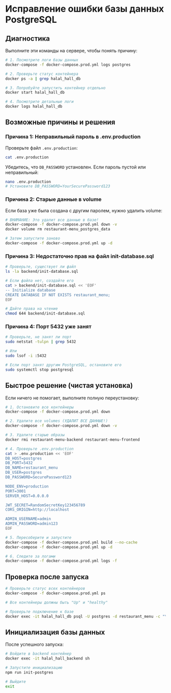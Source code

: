 # Исправление ошибки базы данных PostgreSQL

## Диагностика

Выполните эти команды на сервере, чтобы понять причину:

```bash
# 1. Посмотрите логи базы данных
docker-compose -f docker-compose.prod.yml logs postgres

# 2. Проверьте статус контейнера
docker ps -a | grep halal_hall_db

# 3. Попробуйте запустить контейнер отдельно
docker start halal_hall_db

# 4. Посмотрите детальные логи
docker logs halal_hall_db
```

## Возможные причины и решения

### Причина 1: Неправильный пароль в .env.production

Проверьте файл `.env.production`:

```bash
cat .env.production
```

Убедитесь, что `DB_PASSWORD` установлен. Если пароль пустой или неправильный:

```bash
nano .env.production
# Установите DB_PASSWORD=YourSecurePassword123
```

### Причина 2: Старые данные в volume

Если база уже была создана с другим паролем, нужно удалить volume:

```bash
# ВНИМАНИЕ: Это удалит все данные в базе!
docker-compose -f docker-compose.prod.yml down -v
docker volume rm restaurant-menu_postgres_data

# Затем запустите заново
docker-compose -f docker-compose.prod.yml up -d
```

### Причина 3: Недостаточно прав на файл init-database.sql

```bash
# Проверьте, существует ли файл
ls -la backend/init-database.sql

# Если файла нет, создайте его
cat > backend/init-database.sql << 'EOF'
-- Initialize database
CREATE DATABASE IF NOT EXISTS restaurant_menu;
EOF

# Дайте права на чтение
chmod 644 backend/init-database.sql
```

### Причина 4: Порт 5432 уже занят

```bash
# Проверьте, не занят ли порт
sudo netstat -tulpn | grep 5432

# Или
sudo lsof -i :5432

# Если порт занят другим PostgreSQL, остановите его
sudo systemctl stop postgresql
```

## Быстрое решение (чистая установка)

Если ничего не помогает, выполните полную переустановку:

```bash
# 1. Остановите все контейнеры
docker-compose -f docker-compose.prod.yml down

# 2. Удалите все volumes (УДАЛИТ ВСЕ ДАННЫЕ!)
docker-compose -f docker-compose.prod.yml down -v

# 3. Удалите старые образы
docker rmi restaurant-menu-backend restaurant-menu-frontend

# 4. Проверьте .env.production
cat > .env.production << 'EOF'
DB_HOST=postgres
DB_PORT=5432
DB_NAME=restaurant_menu
DB_USER=postgres
DB_PASSWORD=SecurePassword123

NODE_ENV=production
PORT=3001
SERVER_HOST=0.0.0.0

JWT_SECRET=RandomSecretKey123456789
CORS_ORIGIN=http://localhost

ADMIN_USERNAME=admin
ADMIN_PASSWORD=admin123
EOF

# 5. Пересоберите и запустите
docker-compose -f docker-compose.prod.yml build --no-cache
docker-compose -f docker-compose.prod.yml up -d

# 6. Следите за логами
docker-compose -f docker-compose.prod.yml logs -f
```

## Проверка после запуска

```bash
# Проверьте статус всех контейнеров
docker-compose -f docker-compose.prod.yml ps

# Все контейнеры должны быть "Up" и "healthy"

# Проверьте подключение к базе
docker exec -it halal_hall_db psql -U postgres -d restaurant_menu -c "\dt"
```

## Инициализация базы данных

После успешного запуска:

```bash
# Войдите в backend контейнер
docker exec -it halal_hall_backend sh

# Запустите инициализацию
npm run init-postgres

# Выйдите
exit
```
